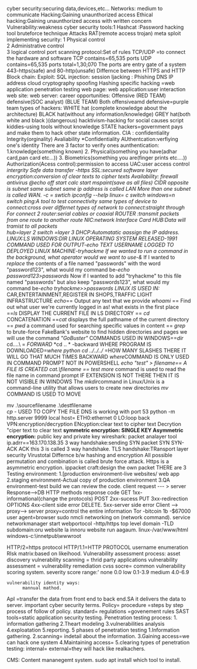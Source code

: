 
cyber security:securing data,devices,etc...
Networks: medium to communicate
Hacking:Gaining unaunthorized access
Ethical hacking:Gaining unaunthorized access with written concern
Vulnerability:weakness
cyber security tools:1
    Hashcat :Password hacking tool
    bruteforce technique
    Attacks
    RAT(remote access trojan)
    meta sploit
implementing security:
           1 Physical control   
           2 Administrative control   
           3 logical control
port scanning 
protocol:Set of rules
TCP/UDP =to connect the hardware and software
 TCP contains=65,535 ports
 UDP contains=65,535 ports
  total=1,30,070
  The ports are entry gate of a system
  443-https(safe) and 80-http(unsafe)
Differnce between HTTPS and HTTP
Block chain:
Exploit:
SQL injection:
session Ijacking :
Phishing
DNS 
IP address
cloud
cryptography
spoofing
Hashing
specific hacking =web application penetration testing
web page:
web application:user interaction
web site:
web server:
career opportunities:
    Offensive (RED TEAM)
    defensive(SOC  analyst) (BLUE TEAM)
    Both offensiveamd defensive=purple team
 types of hackers:
     WHITE hat (complete knowledge about the architecture)
     BLACK hat(without any information/knowledge)
     GREY hat(both  white and black )(dangerous)
     hacktivism-hacking for social causes
     script kiddies-using tools without knowledge
     STATE hackers=government pays and make them to hack other state information.
CIA :
     confidentiality
     Integrity(orginality)
     Avaliability
*Confidentiality
     AUthentcation:verfiying one's identity
     There are 3 factor to verify ones aunthentication:
      1.knowledge(something known)
      2. Physical(something you have(adhar card,pan card etc...))
      3. Biometrics(something you are(finger prints etc....))
Authorization(Acess control):permission to access
UAC:user access control
*intergrity
     Safe data transfer -https
     SSL:secured software layer
  encryption:conversion of  clear texts to cipher texts
*Availability:
   firewall
   antivirus
 @echo off 
 start calc
 start mspaint(save as all files)
 CIDR opposite is subnet
 same subnet same ip address is called LAN
 More than one subnet is called WAN.
 -c = swtich
 ipconfig --help
 linux= c switch
 windows=n switch
 ping:A tool to test connectivity
 same types of device to connect:cross over
 differnet types of network to connect:straight through
 For connect 2 router:serial cables or coaxial
 ROUTER :transmit packets from one route to another route 
 NIC:network Interface Card
 HUB:Data will tramist to all packets  
 hub=layer 2
 switch =layer 3
 DHCP:Automatatic aassign the IP address.
 LINUX:LS
 WINDOWS:DIR
 LINUX OPERATING SYSTEM RELEASED-*1991*
COMMAND USED FOR OUTPUT-*echo TEXT*
USERNAME LOGGED TO DEPLOYED LINUX MACHINE-*tryhackme*
If we wanted to run a command in the background, what operator would we want to use-*&*
If I wanted to *replace* the contents of a file named "passwords" with the word "password123", what would my command be-*echo password123>passwords*
Now if I wanted to add "tryhackme" to this file named "passwords" but also keep "passwords123", what would my command be-*echo tryhackme>>passwords*
*LINUX IS USED IN:*
         CAR,ENTERTAINMENT,REGISTER IN SHOPS,TRAFFIC LIGHT INFRASTRUCTURE
*echo*== Output any text that we provide
*whoami* ==	Find out what user we're currently logged in as!
what exists in the first place ==*ls*
DISPLAY THE CURRENT FILE IN LS DIRECTORY == *cd*
CONCATENATION ==*cat*
displays the full pathname of the current directory == *pwd*
a command used for searching specific values in content == *grep*
to brute-force FakeBank's website to find hidden directories and pages we will use the command *"GoBuster"*
COMMANDS USED IN WINDOWS==*dir*
cd..\..\ = *FORWARD*
*cd .. * -backward
WHERE PROGRAM IS DOWNLOADED=*where python*
*cd ../../../* =HOW MANY SLASHES THERE IT WILL GO THAT MUCH TIMES BACKWARD
*where*COMMAND IS ONLY USED IN COMMAND PROMPT NOT IN POWERSHELL
*echo "test" > filename== A FILE IS CREATED*
*cat.\filename == test*
*more* command is used to read the file name in command prompt
IF EXTENSION IS NOT THERE THEN IT IS NOT VISIBLE IN WINDOWS
The *mkdir*command in Linux/Unix is a command-line utility that allows users to create new directories
*mv* COMMAND IS USED TO MOVE

mv .\sourcefilename .\destfilename\
*cp* - USED TO COPY THE FILE
DNS is working with port 53
python -m http.server 9999
local host=
ETH0:ethernet 0
LO:loop back
VPN:encryption/decryption
ENcyption:clear text to cipher text
Decrytion "ciper text to clear text
**symmetric encryption:  SINGLE KEY
Asymmetric encryption:** public key and private key
wireshark: packet analayer tool
ip.adrr==163.170.138.35
 3 way handshake:sending SYN packet
 SYN
 SYN-ACK
 ACK  this 3 is called 3 way handshake.
 TLS handshake:TRansport layer security
 Virustotal
 Differnce b/w hashing and encryption
 All possible  permutation and combination is called brute force attack.
 Https is a asymmetric encryption.
 ippacket craft:design the own packet
 THERE are 3 Testing  environment:
   1.[production environment-live websites/ web app
   2.staging environment-Actual copy of production environment
   3.QA environment-test build we can review the code.
  client request --- > server Response-->DB 
   HTTP methods                response code
       GET                       1xx-informational(change the protocols)
       POST                      2xx-sucess
       PUT                       3xx-redirection
       OPTIONS                   4xx-cilent side error
       DELETE.                   5xx-server side error
Client --> proxy--> server
proxy=control the entire information
Tor -bitcoin 1b -$67000
user  agent=browser
sudo nmcli networking  on (network command).
service networkmanager start
webportocol -http/https
top level domain -TLD
subdomain:oru website la innoru website run aagaum.
linux-/var/www/html
windows-c:\innetpub\wwwroot

HTTP/2=https protocol
HTTP/1.1=HTTP PROTOCOL
username enumeration
RIsk matrix:based on likeihood.
Vulnerability assessment process:
     asset discovery
     vulnerability scanning = thrid party  applications
     vulnerability assessment = 
     vulnerability remediation
  cvss socre= common vulnerability scoring system.
  severity score range:'
     none 0.0
     low  0.1-3.9
     medium 4.0-6.9

    vulnerability identity ways:
          mannual mathod.
ApI =transfer the data from front end to back end.SA
    it delivers the data to server.
important cyber security terms.
 Policy=
 procedure =steps by step process of follow of policy.
 standard=
 regulations =govenement rules
 SAST  tools=static application security testing.
 Penetration testing process:
    1. information gathering
    2.Theart modeling
    3.vulnerabilities analysis
    4.exploatation
    5.reporting.
 5 phases of penetration testing 
  1.Information gathering.
  2.scanning= indetail about the information.
  3.Gaining access=we can hack one system
  4.Maintaining access=
  5.clearing 
  types of penetration testing: 
     internal= 
     external=they will hack like realkachers.
 
    
CMS: Content mananegemt system.
sudo apt install which tool to install.

      

 
 


